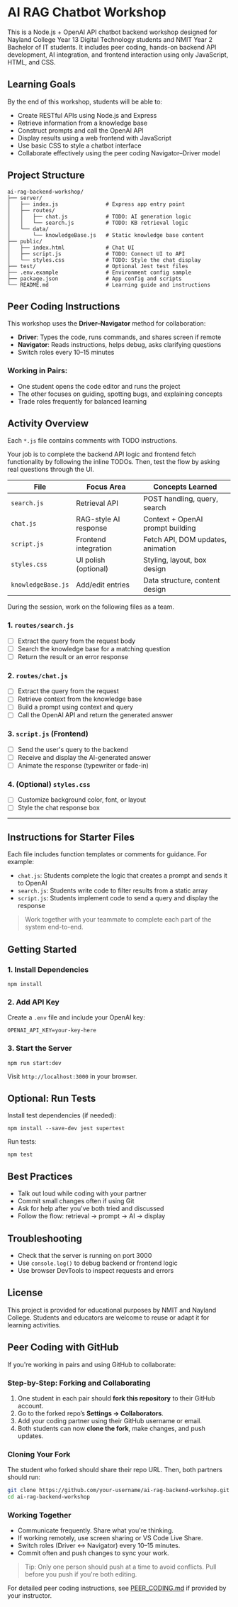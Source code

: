 # AI RAG Chatbot Workshop

This is a Node.js + OpenAI API chatbot backend workshop designed for Nayland College Year 13 Digital Technology students and NMIT Year 2 Bachelor of IT students. It includes peer coding, hands-on backend API development, AI integration, and frontend interaction using only JavaScript, HTML, and CSS.

## Learning Goals

By the end of this workshop, students will be able to:

- Create RESTful APIs using Node.js and Express
- Retrieve information from a knowledge base
- Construct prompts and call the OpenAI API
- Display results using a web frontend with JavaScript
- Use basic CSS to style a chatbot interface
- Collaborate effectively using the peer coding Navigator–Driver model

## Project Structure

```
ai-rag-backend-workshop/
├── server/
│   ├── index.js               # Express app entry point
│   ├── routes/
│   │   ├── chat.js            # TODO: AI generation logic
│   │   └── search.js          # TODO: KB retrieval logic
│   └── data/
│       └── knowledgeBase.js   # Static knowledge base content
├── public/
│   ├── index.html             # Chat UI
│   ├── script.js              # TODO: Connect UI to API
│   └── styles.css             # TODO: Style the chat display
├── test/                      # Optional Jest test files
├── .env.example               # Environment config sample
├── package.json               # App config and scripts
└── README.md                  # Learning guide and instructions
```

## Peer Coding Instructions

This workshop uses the **Driver–Navigator** method for collaboration:

- **Driver**: Types the code, runs commands, and shares screen if remote
- **Navigator**: Reads instructions, helps debug, asks clarifying questions
- Switch roles every 10–15 minutes

### Working in Pairs:

- One student opens the code editor and runs the project
- The other focuses on guiding, spotting bugs, and explaining concepts
- Trade roles frequently for balanced learning

## Activity Overview

Each `*.js` file contains comments with TODO instructions.

Your job is to complete the backend API logic and frontend fetch functionality by following the inline TODOs. Then, test the flow by asking real questions through the UI.

| File                  | Focus Area                | Concepts Learned                    |
|-----------------------|---------------------------|-------------------------------------|
| `search.js`           | Retrieval API             | POST handling, query, search        |
| `chat.js`             | RAG-style AI response     | Context + OpenAI prompt building    |
| `script.js`           | Frontend integration      | Fetch API, DOM updates, animation   |
| `styles.css`          | UI polish (optional)      | Styling, layout, box design         |
| `knowledgeBase.js`    | Add/edit entries          | Data structure, content design      |


During the session, work on the following files as a team.

### 1. `routes/search.js`
- [ ] Extract the query from the request body
- [ ] Search the knowledge base for a matching question
- [ ] Return the result or an error response

### 2. `routes/chat.js`
- [ ] Extract the query from the request
- [ ] Retrieve context from the knowledge base
- [ ] Build a prompt using context and query
- [ ] Call the OpenAI API and return the generated answer

### 3. `script.js` (Frontend)
- [ ] Send the user's query to the backend
- [ ] Receive and display the AI-generated answer
- [ ] Animate the response (typewriter or fade-in)

### 4. (Optional) `styles.css`
- [ ] Customize background color, font, or layout
- [ ] Style the chat response box

---

## Instructions for Starter Files

Each file includes function templates or comments for guidance. For example:

- `chat.js`: Students complete the logic that creates a prompt and sends it to OpenAI
- `search.js`: Students write code to filter results from a static array
- `script.js`: Students implement code to send a query and display the response

> Work together with your teammate to complete each part of the system end-to-end.

## Getting Started

### 1. Install Dependencies

```
npm install
```

### 2. Add API Key

Create a `.env` file and include your OpenAI key:

```
OPENAI_API_KEY=your-key-here
```

### 3. Start the Server

```
npm run start:dev
```

Visit `http://localhost:3000` in your browser.

## Optional: Run Tests

Install test dependencies (if needed):

```
npm install --save-dev jest supertest
```

Run tests:

```
npm test
```

## Best Practices

- Talk out loud while coding with your partner
- Commit small changes often if using Git
- Ask for help after you've both tried and discussed
- Follow the flow: retrieval → prompt → AI → display

## Troubleshooting

- Check that the server is running on port 3000
- Use `console.log()` to debug backend or frontend logic
- Use browser DevTools to inspect requests and errors

## License

This project is provided for educational purposes by NMIT and Nayland College.
Students and educators are welcome to reuse or adapt it for learning activities.


## Peer Coding with GitHub

If you're working in pairs and using GitHub to collaborate:

### Step-by-Step: Forking and Collaborating

1. One student in each pair should **fork this repository** to their GitHub account.
2. Go to the forked repo’s **Settings → Collaborators**.
3. Add your coding partner using their GitHub username or email.
4. Both students can now **clone the fork**, make changes, and push updates.

### Cloning Your Fork

The student who forked should share their repo URL. Then, both partners should run:

```bash
git clone https://github.com/your-username/ai-rag-backend-workshop.git
cd ai-rag-backend-workshop
```

### Working Together

- Communicate frequently. Share what you're thinking.
- If working remotely, use screen sharing or VS Code Live Share.
- Switch roles (Driver ↔ Navigator) every 10–15 minutes.
- Commit often and push changes to sync your work.

> Tip: Only one person should push at a time to avoid conflicts. Pull before you push if you're both editing.

For detailed peer coding instructions, see [PEER_CODING.md](./PEER_CODING.md) if provided by your instructor.
